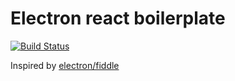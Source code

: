 # Electron react boilerplate

[![Build Status](https://travis-ci.org/Letra312/electron-react-boilerplate.svg?branch=master)](https://travis-ci.org/Letra312/electron-react-boilerplate)

Inspired by [electron/fiddle](https://github.com/electron/fiddle)

